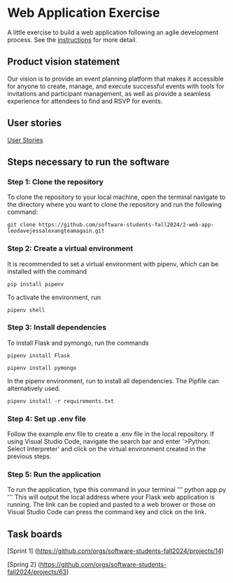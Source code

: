 # Web Application Exercise

A little exercise to build a web application following an agile development process. See the [instructions](instructions.md) for more detail.

## Product vision statement

Our vision is to provide an event planning platform that makes it accessible for anyone to create, manage, and execute successful events with tools for invitations and participant management, as well as provide a seamless experience for attendees to find and RSVP for events.

## User stories

[User Stories](https://github.com/software-students-fall2024/2-web-app-leodavejessalexangteamagain/issues)

## Steps necessary to run the software

### Step 1: Clone the repository
To clone the repository to your local machine, open the terminal navigate to the directory where you want to clone the repository and run the following command:
``` 
git clone https://github.com/software-students-fall2024/2-web-app-leodavejessalexangteamagain.git
``` 

### Step 2: Create a virtual environment

It is recommended to set a virtual environment with pipenv, which can be installed with the command
``` 
pip install pipenv
``` 

To activate the environment, run
``` 
pipenv shell
``` 

### Step 3: Install dependencies

To install Flask and pymongo, run the commands
``` 
pipenv install Flask
``` 
``` 
pipenv install pymongo
``` 

In the pipenv environment, run to install all dependencies. The Pipfile can alternatively used.
``` 
pipenv install -r requirements.txt
``` 

### Step 4: Set up .env file

Follow the example.env file to create a .env file in the local repository. If using Visual Studio Code, navigate the search bar and enter '>Python: Select Interpreter' and click on the virtual environment created in the previous steps.

### Step 5: Run the application

To run the application, type this command in your terminal
'''
python app.py
'''
This will output the local address where your Flask web application is running. The link can be copied and pasted to a web brower or those on Visual Studio Code can press the command key and click on the link.

## Task boards

[Sprint 1] (https://github.com/orgs/software-students-fall2024/projects/14)

[Spring 2] (https://github.com/orgs/software-students-fall2024/projects/63)
